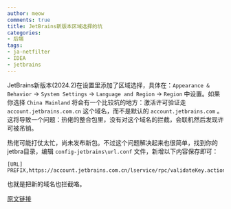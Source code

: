 ```yaml
---
author: meow
comments: true
title: JetBrains新版本区域选择的坑
categories:
- 后端
tags:
- ja-netfilter
- IDEA
- jetbrains
---
```


JetBrains新版本(2024.2)在设置里添加了区域选择，具体在：`Appearance & Behavior` -> `System Settings` -> `Language and Region` -> `Region` 中设置。如果你选择 `China Mainland` 将会有一个比较坑的地方：激活许可验证走 `account.jetbrains.com.cn` 这个域名，而不是默认的 `account.jetbrains.com` 。
这将导致一个问题：热佬的整合包里，没有对这个域名的拦截，会联机然后发现许可被吊销。

热佬可能打仗太忙，尚未发布新包。不过这个问题解决起来也很简单，找到你的jetbra目录，编辑 `config-jetbrains\url.conf` 文件，新增以下内容保存即可：

```
[URL]
PREFIX,https://account.jetbrains.com.cn/lservice/rpc/validateKey.action
```
也就是把新的域名也拦截咯。

[原文链接](https://zhile.io/2024/09/05/jetbrains-2024-2-region.html#more-669)
